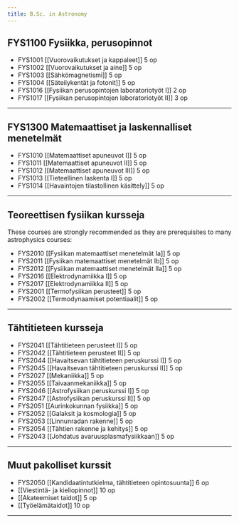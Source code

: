 ```yaml
---
title: B.Sc. in Astronomy 
---
```



## FYS1100 Fysiikka, perusopinnot 

- FYS1001 [[Vuorovaikutukset ja kappaleet]] 5 op
- FYS1002 [[Vuorovaikutukset ja aine]] 5 op
- FYS1003 [[Sähkömagnetismi]] 5 op
- FYS1004 [[Säteilykentät ja fotonit]] 5 op
- FYS1016 [[Fysiikan perusopintojen laboratoriotyöt I]] 2 op
- FYS1017 [[Fysiikan perusopintojen laboratoriotyöt II]] 3 op

---

## FYS1300 Matemaattiset ja laskennalliset menetelmät

- FYS1010 [[Matemaattiset apuneuvot I]] 5 op
- FYS1011 [[Matemaattiset apuneuvot II]] 5 op
- FYS1012 [[Matemaattiset apuneuvot III]] 5 op
- FYS1013 [[Tieteellinen laskenta I]] 5 op
- FYS1014 [[Havaintojen tilastollinen käsittely]] 5 op

---

## Teoreettisen fysiikan kursseja

These courses are strongly recommended as they are prerequisites to many astrophysics courses:
- FYS2010 [[Fysiikan matemaattiset menetelmät Ia]] 5 op
- FYS2011 [[Fysiikan matemaattiset menetelmät Ib]] 5 op
- FYS2012 [[Fysiikan matemaattiset menetelmät IIa]] 5 op
- FYS2016 [[Elektrodynamiikka I]] 5 op
- FYS2017 [[Elektrodynamiikka II]] 5 op
- FYS2001 [[Termofysiikan perusteet]] 5 op
- FYS2002 [[Termodynaamiset potentiaalit]] 5 op


---

## Tähtitieteen kursseja

- FYS2041 [[Tähtitieteen perusteet I]] 5 op
- FYS2042 [[Tähtitieteen perusteet II]] 5 op
- FYS2044 [[Havaitsevan tähtitieteen peruskurssi I]] 5 op
- FYS2045 [[Havaitsevan tähtitieteen peruskurssi II]] 5 op
- FYS2027 [[Mekaniikka]] 5 op
- FYS2055 [[Taivaanmekaniikka]] 5 op
- FYS2046 [[Astrofysiikan peruskurssi I]] 5 op
- FYS2047 [[Astrofysiikan peruskurssi II]] 5 op
- FYS2051 [[Aurinkokunnan fysiikka]] 5 op
- FYS2052 [[Galaksit ja kosmologia]] 5 op
- FYS2053 [[Linnunradan rakenne]] 5 op
- FYS2054 [[Tähtien rakenne ja kehitys]] 5 op
- FYS2043 [[Johdatus avaruusplasmafysiikkaan]] 5 op

---

## Muut pakolliset kurssit 
- FYS2050 [[Kandidaatintutkielma, tähtitieteen opintosuunta]] 6 op
- [[Viestintä- ja kieliopinnot]] 10 op
- [[Akateemiset taidot]] 5 op 
- [[Työelämätaidot]] 10 op


---
